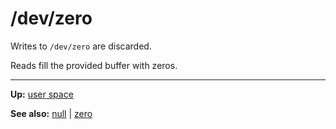 # /dev/zero

Writes to `/dev/zero` are discarded.

Reads fill the provided buffer with zeros.

---
**Up:** [user space](../userspace.md)

**See also:** [null](null.md) | [zero](zero.md)